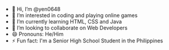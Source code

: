 - 👋 Hi, I’m @yen0648
- 👀 I’m interested in coding and playing online games
- 🌱 I’m currently learning HTML, CSS and Java
- 💞️ I’m looking to collaborate on Web Developers
- 😄 Pronouns: He/Him
- ⚡ Fun fact: I'm a Senior High School Student in the Philippines

<!---
yen0648/yen0648 is a ✨ special ✨ repository because its `README.md` (this file) appears on your GitHub profile.
You can click the Preview link to take a look at your changes.
--->
